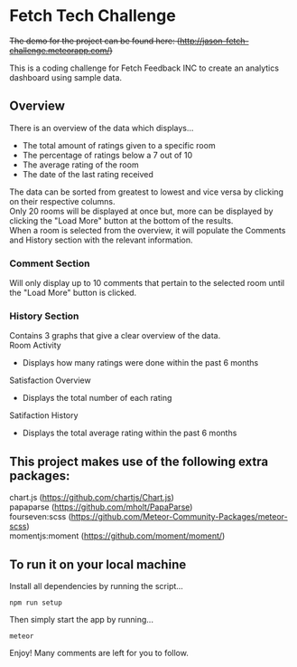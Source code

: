 # Fetch Tech Challenge

~~The demo for the project can be found here: (http://jason-fetch-challenge.meteorapp.com/)~~<br>

This is a coding challenge for Fetch Feedback INC to create an analytics dashboard using sample data.<br>

## Overview
There is an overview of the data which displays...
* The total amount of ratings given to a specific room
* The percentage of ratings below a 7 out of 10
* The average rating of the room
* The date of the last rating received

The data can be sorted from greatest to lowest and vice versa by clicking on their respective columns.<br>
Only 20 rooms will be displayed at once but, more can be displayed by clicking the "Load More" button at the bottom of the results.<br>
When a room is selected from the overview, it will populate the Comments and History section with the relevant information.<br>

### Comment Section
Will only display up to 10 comments that pertain to the selected room until the "Load More" button is clicked.

### History Section
Contains 3 graphs that give a clear overview of the data.<br>
Room Activity
* Displays how many ratings were done within the past 6 months

Satisfaction Overview
* Displays the total number of each rating

Satifaction History
* Displays the total average rating within the past 6 months

## This project makes use of the following extra packages:

chart.js (https://github.com/chartjs/Chart.js)<br>
papaparse (https://github.com/mholt/PapaParse)<br>
fourseven:scss (https://github.com/Meteor-Community-Packages/meteor-scss)<br>
momentjs:moment (https://github.com/moment/moment/)<br>

## To run it on your local machine
Install all dependencies by running the script...

```node
npm run setup
```

Then simply start the app by running...
```node
meteor
```

Enjoy! Many comments are left for you to follow.
